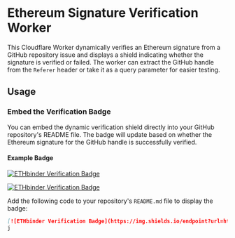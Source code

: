 # Ethereum Signature Verification Worker

This Cloudflare Worker dynamically verifies an Ethereum signature from a GitHub repository issue and displays a shield indicating whether the signature is verified or failed. The worker can extract the GitHub handle from the `Referer` header or take it as a query parameter for easier testing.

## Usage

### Embed the Verification Badge

You can embed the dynamic verification shield directly into your GitHub repository's README file. The badge will update based on whether the Ethereum signature for the GitHub handle is successfully verified.

#### Example Badge

[![ETHbinder Verification Badge](https://img.shields.io/endpoint?url=https%3A%2F%2Feth-verification-worker.jonanscheffler.workers.dev%3Fhandle%3Dthejonanshow)](https://ethbinder.io)

[![ETHbinder Verification Badge](https://img.shields.io/endpoint?url=https%3A%2F%2Feth-verification-worker.jonanscheffler.workers.dev%3Fhandle%3Ddefunkt)](https://ethbinder.io)

Add the following code to your repository's `README.md` file to display the badge:

```markdown
[![ETHbinder Verification Badge](https://img.shields.io/endpoint?url=https%3A%2F%2Feth-verification-worker.jonanscheffler.workers.dev)](https://ethbinder.io)
j
